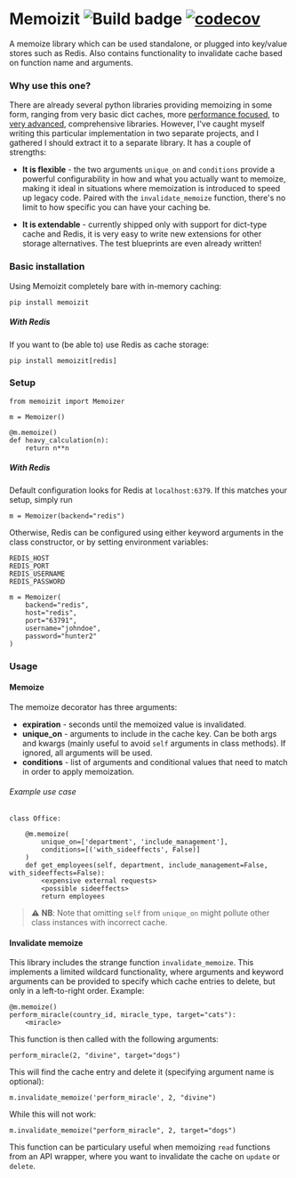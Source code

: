# Memoizit ![Build badge](https://github.com/blixhavn/memoizit/actions/workflows/ci.yml/badge.svg)  [![codecov](https://codecov.io/gh/blixhavn/memoizit/branch/main/graph/badge.svg?token=FAY3S48JGU)](https://codecov.io/gh/blixhavn/memoizit)

A memoize library which can be used standalone, or plugged into key/value stores such as Redis. Also contains functionality to invalidate cache based on function name and arguments.

### Why use this one?
There are already several python libraries providing memoizing in some form, ranging from very basic dict caches, more [performance focused](https://github.com/gsakkis/memoized), to [very advanced](https://github.com/DreamLab/memoize), comprehensive libraries. However, I've caught myself writing this particular implementation in two separate projects, and I gathered I should extract it to a separate library. It has a couple of strengths:

* **It is flexible** - the two arguments `unique_on` and `conditions` provide a powerful configurability in how and what you actually want to memoize, making it ideal in situations where memoization is introduced to speed up legacy code. Paired with the `invalidate_memoize` function, there's no limit to how specific you can have your caching be.

* **It is extendable** - currently shipped only with support for dict-type cache and Redis, it is very easy to write new extensions for other storage alternatives. The test blueprints are even already written!

### Basic installation
Using Memoizit completely bare with in-memory caching:
```
pip install memoizit
```

##### With Redis
If you want to (be able to) use Redis as cache storage:

```
pip install memoizit[redis]
```


### Setup
```
from memoizit import Memoizer

m = Memoizer()

@m.memoize()
def heavy_calculation(n):
    return n**n
```

##### With Redis
Default configuration looks for Redis at `localhost:6379`. If this matches your setup, simply run
```
m = Memoizer(backend="redis")
```

Otherwise, Redis can be configured using either keyword arguments in the class constructor, or by setting environment variables:
```
REDIS_HOST
REDIS_PORT
REDIS_USERNAME
REDIS_PASSWORD
```
```
m = Memoizer(
    backend="redis",
    host="redis",
    port="63791",
    username="johndoe",
    password="hunter2"
)
```

### Usage

#### Memoize
The memoize decorator has three arguments:
* **expiration** - seconds until the memoized value is invalidated.
* **unique_on** - arguments to include in the cache key. Can be both args and kwargs (mainly useful to avoid `self` arguments in class methods). If ignored, all arguments will be used.
* **conditions** - list of arguments and conditional values that need to match in order to apply memoization.


###### Example use case
```
class Office:

    @m.memoize(
        unique_on=['department', 'include_management'],
        conditions=[('with_sideeffects', False)]
    )
    def get_employees(self, department, include_management=False, with_sideeffects=False):
        <expensive external requests>
        <possible sideeffects>
        return employees
```

> ⚠ **NB**: Note that omitting `self` from `unique_on` might pollute other class instances with incorrect cache.

#### Invalidate memoize
This library includes the strange function `invalidate_memoize`. This implements a limited wildcard functionality, where arguments and keyword arguments can be provided to specify which cache entries to delete, but only in a left-to-right order. Example:

```
@m.memoize()
perform_miracle(country_id, miracle_type, target="cats"):
    <miracle>
```
This function is then called with the following arguments:
```
perform_miracle(2, "divine", target="dogs")
```

This will find the cache entry and delete it (specifying argument name is optional):
```
m.invalidate_memoize('perform_miracle', 2, "divine")
```
While this will not work:
```
m.invalidate_memoize("perform_miracle", 2, target="dogs")
```

This function can be particulary useful when memoizing `read` functions from an API wrapper, where you want to invalidate the cache on `update` or `delete`.